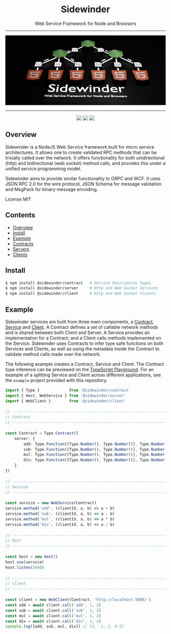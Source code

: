 <div align='center'>

<h1>Sidewinder</h1>

<p>Web Service Framework for Node and Browsers</p>

<hr />

<img src="https://github.com/sinclairzx81/sidewinder/blob/master/build/assets/sidewinder.png?raw=true" />

<hr />

[<img src="https://img.shields.io/npm/v/@sidewinder/contract?label=%40sidewinder%2Fcontract">](https://www.npmjs.com/package/@sidewinder/contract) [<img src="https://img.shields.io/npm/v/@sidewinder/server?label=%40sidewinder%2Fserver">](https://www.npmjs.com/package/@sidewinder/server) [<img src="https://img.shields.io/npm/v/@sidewinder/client?label=%40sidewinder%2Fclient">](https://www.npmjs.com/package/@sidewinder/client)


</div>

## Overview

Sidewinder is a NodeJS Web Service framework built for micro service architectures. It allows one to create validated RPC methods that can be trivially called over the network. It offers functionality for both unidirectional (http) and bidirectional (web socket) method calls, and provides this under a unified service programming model.

Sidewinder aims to provide similar functionality to GRPC and WCF. It uses JSON RPC 2.0 for the wire protocol, JSON Schema for message validation and MsgPack for binary message encoding.

License MIT

## Contents

- [Overview](#Overview)
- [Install](#Install)
- [Example](#Example)
- [Contracts](libs/contract/readme.md)
- [Servers](libs/server/readme.md)
- [Clients](libs/client/readme.md)

## Install

```bash
$ npm install @sidewinder/contract   # Service Description Types
$ npm install @sidewinder/server     # Http and Web Socket Services
$ npm install @sidewinder/client     # Http and Web Socket Clients
```

## Example

Sidewinder services are built from three main components, a [Contract](libs/contract/readme.md), [Service](libs/server/readme.md) and [Client](libs/client/readme.md). A Contract defines a set of callable network methods and is shared between both Client and Server. A Service provides an implementation for a Contract; and a Client calls methods implemented on the Service. Sidewinder uses Contracts to infer type safe functions on both Services and Clients, as well as using the metadata inside the Contract to validate method calls made over the network.

The following example creates a Contract, Service and Client. The Contract type inference can be previewed on the [TypeScript Playground](https://www.typescriptlang.org/play?#code/JYWwDg9gTgLgBAbzgFQJ5gKZwL5z-g-AMyghDgHIABAZ2ABMMB3YAO0agHoBjCVmKAENuMCgChQkWIjgAJCDRgAaOAHUMAIwDKGKADdg3LLhJlKtBszYdONXXt3jJ0eEnUaAwgBtgGfjkJiUnJqOkYWdl0eHz9RMTFOTjgAWlS09IzMrOyc3LychKSPPgFhGEKU-Krqmtr0+N5WRThi-iEROABeFHQMADpW0pEACgQxAjt9XQAuRHHAuEF6elm0TD6AMQBXVhFgPmGAbTX+gDktkA1dYYBKFRO+88vrm4Bde97Hi6uoW7v5wI0LYaVafba7GD7VhHB5PH63D7rOEvd49JHfF7-BZwEBbLyg9bgvYHY6fZG-O5os4Yimo2E0v5KAGEejAPQE-pEyEk+nPCmI6l8250skMm5Y-DYMTYG7xRKVOqKpVKio6fSGDAVZXanX5Bp8ZqTAxGLpwVjMNSaNXGjDDQbtGCyo0avogDAwAAWEHowwoS3oFBUw24MX4AEl6CpBCoNDcugA+RZwADUcFjYmdRld7q9PooQI0gbgwdDMAjUZjcc6icEKTTTvsLrdnu9vtxXiLJd84cji0rCaTACp6xnG1nm7nfay9J2Q92y73o-WB7WkumtbrN1vUhV5IoN9vD8r9U14F7mt1zUw5AoYLcxOeYH0tnZhpmMLLH30fIo-MMAKwAAzAbKB5HuBNQVN485gRBcG5CezRzrEppXpanilnaJQOioFAejAMBgNMiReBA3CCF4j7TEBwGcBQsqNM0-qmoITCCMA8DIfwfTkV4Xi+v6RYAIwqAATAxBrwAWLFsRxcBcU+vH8fmwLCWJEmnjieIyexnGljxFHKe2alwOJYiMfA046XJCkGXxU5siZZmMRAXj9KRADmRz+ioBYqO2KjTq8cbyocADMKjJCJpkqIBfT-q8QA). For an example of a splitting Service and Client across different applications, see the `example` project provided with this repository.


```typescript
import { Type }             from '@sidewinder/contract'
import { Host, WebService } from '@sidewinder/server'
import { WebClient }        from '@sidewinder/client'

// ---------------------------------------------------------------------------
// Contract
// ---------------------------------------------------------------------------

const Contract = Type.Contract({
    server: {
        add: Type.Function([Type.Number(), Type.Number()], Type.Number()),
        sub: Type.Function([Type.Number(), Type.Number()], Type.Number()),
        mul: Type.Function([Type.Number(), Type.Number()], Type.Number()),
        div: Type.Function([Type.Number(), Type.Number()], Type.Number()),
    }
})

// ---------------------------------------------------------------------------
// Service
// ---------------------------------------------------------------------------

const service = new WebService(Contract)
service.method('add', (clientId, a, b) => a + b)
service.method('sub', (clientId, a, b) => a - b)
service.method('mul', (clientId, a, b) => a * b)
service.method('div', (clientId, a, b) => a / b)

// ---------------------------------------------------------------------------
// Host
// ---------------------------------------------------------------------------

const host = new Host()
host.use(service)
host.listen(5000)

// ---------------------------------------------------------------------------
// Client
// ---------------------------------------------------------------------------

const client = new WebClient(Contract, 'http://localhost:5000/')
const add = await client.call('add', 1, 2)
const sub = await client.call('sub', 1, 2)
const mul = await client.call('mul', 1, 2)
const div = await client.call('div', 1, 2)
console.log([add, sub, mul, div]) // [3, -1, 2, 0.5]
```
